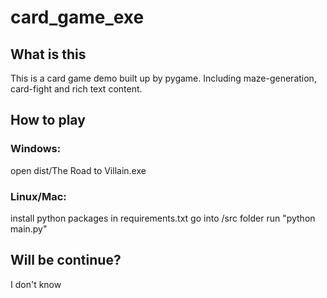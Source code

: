 # card_game_exe

## What is this

This is a card game demo built up by pygame.
Including maze-generation, card-fight and rich text content.

## How to play

### Windows:

open dist/The Road to Villain.exe

### Linux/Mac:

install python packages in requirements.txt
go into /src folder
run "python main.py"

## Will be continue?

I don't know
